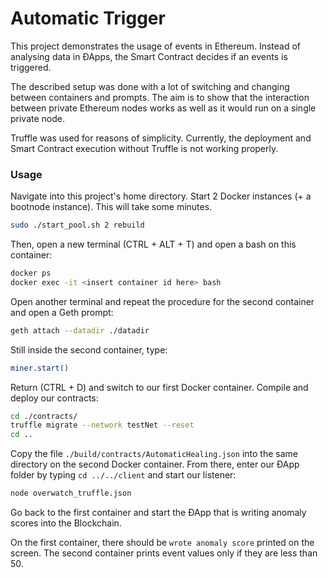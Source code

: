 # Automatic Trigger

This project demonstrates the usage of events in Ethereum. Instead of analysing data in ÐApps, the Smart Contract decides if an events is triggered.

The described setup was done with a lot of switching and changing between containers and prompts. The aim is to show that the interaction between private Ethereum nodes works as well as it would run on a single private node.

Truffle was used for reasons of simplicity. Currently, the deployment and Smart Contract execution without Truffle is not working properly.

### Usage

Navigate into this project's home directory. Start 2 Docker instances (+ a bootnode instance). This will take some minutes.
``` sh
sudo ./start_pool.sh 2 rebuild
```

Then, open a new terminal (CTRL + ALT + T) and open a bash on this container:
``` sh
docker ps
docker exec -it <insert container id here> bash
```

Open another terminal and repeat the procedure for the second container and open a Geth prompt:
``` sh
geth attach --datadir ./datadir
```

Still inside the second container, type:
``` sh
miner.start()
```

Return (CTRL + D) and switch to our first Docker container. Compile and deploy our contracts:
``` sh
cd ./contracts/
truffle migrate --network testNet --reset
cd ..
```

Copy the file `./build/contracts/AutomaticHealing.json` into the same directory on the second Docker container. From there, enter our ÐApp folder by typing `cd ../../client` and start our listener:
``` sh
node overwatch_truffle.json
```

Go back to the first container and start the ÐApp that is writing anomaly scores into the Blockchain.

On the first container, there should be `wrote anomaly score` printed on the screen. The second container prints event values only if they are less than 50.

